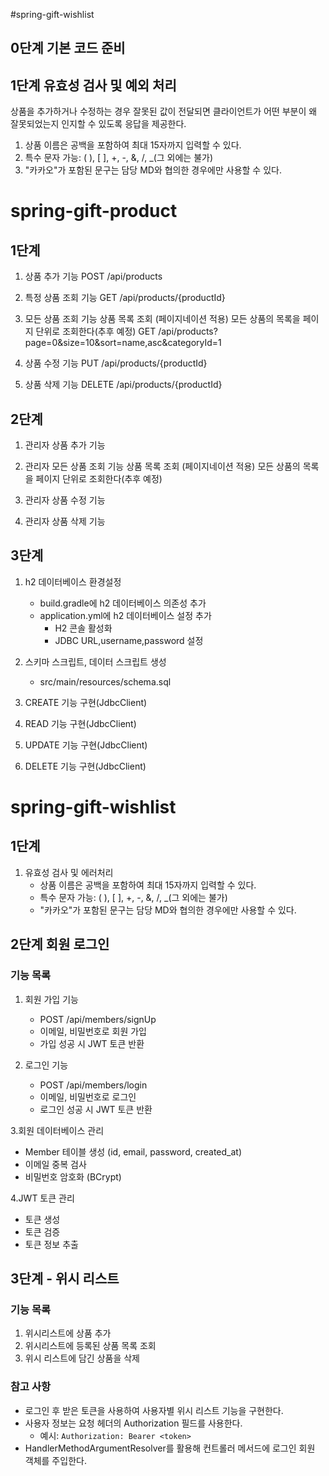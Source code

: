 #spring-gift-wishlist
## 0단계 기본 코드 준비
## 1단계 유효성 검사 및 예외 처리
상품을 추가하거나 수정하는 경우
잘못된 값이 전달되면 클라이언트가 어떤 부분이 왜 잘못되었는지 인지할 수 있도록 응답을 제공한다.

1. 상품 이름은 공백을 포함하여 최대 15자까지 입력할 수 있다.
2. 특수 문자 가능: ( ), [ ], +, -, &, /, _(그 외에는 불가)
3. "카카오"가 포함된 문구는 담당 MD와 협의한 경우에만 사용할 수 있다.

# spring-gift-product
## 1단계

1. 상품 추가 기능
POST /api/products

2. 특정 상품 조회 기능
GET /api/products/{productId}

3. 모든 상품 조회 기능
상품 목록 조회 (페이지네이션 적용)	모든 상품의 목록을 페이지 단위로 조회한다(추후 예정)
GET	/api/products?page=0&size=10&sort=name,asc&categoryId=1	

4. 상품 수정 기능
PUT	/api/products/{productId}

5. 상품 삭제 기능
DELETE /api/products/{productId}

## 2단계

1. 관리자 상품 추가 기능

2. 관리자 모든 상품 조회 기능
상품 목록 조회 (페이지네이션 적용)	모든 상품의 목록을 페이지 단위로 조회한다(추후 예정)

3. 관리자 상품 수정 기능

4. 관리자 상품 삭제 기능

## 3단계

1. h2 데이터베이스 환경설정

    - build.gradle에 h2 데이터베이스 의존성 추가
    - application.yml에 h2 데이터베이스 설정 추가
      - H2 콘솔 활성화
      - JDBC URL,username,password 설정

2. 스키마 스크립트, 데이터 스크립트 생성

    - src/main/resources/schema.sql

3. CREATE 기능 구현(JdbcClient)

4. READ 기능 구현(JdbcClient)

5. UPDATE 기능 구현(JdbcClient)

6. DELETE 기능 구현(JdbcClient)

# spring-gift-wishlist

## 1단계

1. 유효성 검사 및 에러처리
   - 상품 이름은 공백을 포함하여 최대 15자까지 입력할 수 있다.
   - 특수 문자 가능: ( ), [ ], +, -, &, /, _(그 외에는 불가)
   - "카카오"가 포함된 문구는 담당 MD와 협의한 경우에만 사용할 수 있다.


## 2단계 회원 로그인

### 기능 목록
1. 회원 가입 기능
   - POST /api/members/signUp
   - 이메일, 비밀번호로 회원 가입
   - 가입 성공 시 JWT 토큰 반환

2. 로그인 기능
   - POST /api/members/login
   - 이메일, 비밀번호로 로그인
   - 로그인 성공 시 JWT 토큰 반환

3.회원 데이터베이스 관리
   - Member 테이블 생성 (id, email, password, created_at)
   - 이메일 중복 검사
   - 비밀번호 암호화 (BCrypt)

4.JWT 토큰 관리
   - 토큰 생성
   - 토큰 검증
   - 토큰 정보 추출

## 3단계 - 위시 리스트

### 기능 목록
1. 위시리스트에 상품 추가
2. 위시리스트에 등록된 상품 목록 조회
3. 위시 리스트에 담긴 상품을 삭제

### 참고 사항
- 로그인 후 받은 토큰을 사용하여 사용자별 위시 리스트 기능을 구현한다.
- 사용자 정보는 요청 헤더의 Authorization 필드를 사용한다.
   - 예시: `Authorization: Bearer <token>`
- HandlerMethodArgumentResolver를 활용해 컨트롤러 메서드에 로그인 회원 객체를 주입한다.